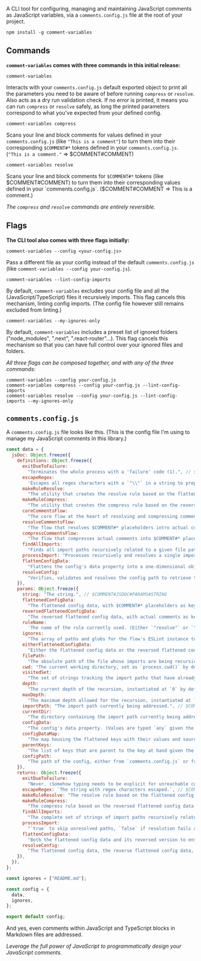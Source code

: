 A CLI tool for configuring, managing and maintaining JavaScript comments as JavaScript variables, via a `comments.config.js` file at the root of your project.

```
npm install -g comment-variables
```

## Commands

**`comment-variables` comes with three commands in this initial release:**

```
comment-variables
```

Interacts with your `comments.config.js` default exported object to print all the parameters you need to be aware of before running `compress` or `resolve`. Also acts as a dry run validation check. If no error is printed, it means you can run `compress` or `resolve` safely, as long the printed parameters correspond to what you've expected from your defined config.

```
comment-variables compress
```

Scans your line and block comments for values defined in your `comments.config.js` (like `"This is a comment"`) to turn them into their corresponding `$COMMENT#*` tokens defined in your `comments.config.js`. (`"This is a comment."` => $COMMENT#COMMENT)

```
comment-variables resolve
```

Scans your line and block comments for `$COMMENT#*` tokens (like $COMMENT#COMMENT) to turn them into their corresponding values defined in your `comments.config.js`. ($COMMENT#COMMENT => This is a comment.)

_The `compress` and `resolve` commands are entirely reversible._

## Flags

**The CLI tool also comes with three flags initially:**

```
comment-variables --config <your-config.js>
```

Pass a different file as your config instead of the default `comments.config.js` (like `comment-variables --config your-config.js`).

```
comment-variables --lint-config-imports
```

By default, `comment-variables` excludes your config file and all the (JavaScript/TypeScript) files it recursively imports. This flag cancels this mechanism, linting config imports. (The config file however still remains excluded from linting.)

```
comment-variables --my-ignores-only
```

By default, `comment-variables` includes a preset list of ignored folders ("node_modules", ".next", ".react-router"...). This flag cancels this mechanism so that you can have full control over your ignored files and folders.

_All three flags can be composed together, and with any of the three commands:_

```
comment-variables --config your-config.js
comment-variables compress --config your-config.js --lint-config-imports
comment-variables resolve --config your-config.js --lint-config-imports --my-ignores-only
```

## **`comments.config.js`**

A `comments.config.js` file looks like this. (This is the config file I'm using to manage my JavaScript comments in this library.)

```js
const data = {
  jsDoc: Object.freeze({
    definitions: Object.freeze({
      exitDueToFailure:
        "Terminates the whole process with a 'failure' code (1).", // $COMMENT#JSDOC#DEFINITIONS#EXITDUETOFAILURE
      escapeRegex:
        'Escapes all regex characters with a `"\\"` in a string to prepare it for use in a regex.', // $COMMENT#JSDOC#DEFINITIONS#ESCAPEREGEX
      makeRuleResolve:
        "The utility that creates the resolve rule based on the flattened config data, used to transform $COMMENT#* placeholders into actual comments.", // $COMMENT#JSDOC#DEFINITIONS#MAKERULERESOLVE
      makeRuleCompress:
        "The utility that creates the compress rule based on the reversed flattened config data, used to transform actual comments into $COMMENT#* placeholders.", // $COMMENT#JSDOC#DEFINITIONS#MAKERULECOMPRESS
      coreCommentsFlow:
        "The core flow at the heart of resolving and compressing comments.", // $COMMENT#JSDOC#DEFINITIONS#CORECOMMENTSFLOW
      resolveCommentsFlow:
        "The flow that resolves $COMMENT#* placeholders intro actual comments.", // $COMMENT#JSDOC#DEFINITIONS#RESOLVECOMMENTSFLOW
      compressCommentsFlow:
        "The flow that compresses actual comments into $COMMENT#* placeholders.", // $COMMENT#JSDOC#DEFINITIONS#COMPRESSCOMMENTSFLOW
      findAllImports:
        "Finds all import paths recursively related to a given file path.", // $COMMENT#JSDOC#DEFINITIONS#FINDALLIMPORTS
      processImport: "Processes recursively and resolves a single import path.", // $COMMENT#JSDOC#DEFINITIONS#PROCESSIMPORT
      flattenConfigData:
        "Flattens the config's data property into a one-dimensional object of $COMMENT-*-like keys and string values.", // $COMMENT#JSDOC#DEFINITIONS#FLATTENCONFIGDATA
      resolveConfig:
        "Verifies, validates and resolves the config path to retrieve the config's data and ignores.", // $COMMENT#JSDOC#DEFINITIONS#RESOLVECONFIG
    }),
    params: Object.freeze({
      string: "The string.", // $COMMENT#JSDOC#PARAMS#STRING
      flattenedConfigData:
        "The flattened config data, with $COMMENT#* placeholders as keys and actual comments as values.", // $COMMENT#JSDOC#PARAMS#FLATTENEDCONFIGDATA
      reversedFlattenedConfigData:
        "The reversed flattened config data, with actual comments as keys and $COMMENT#* placeholders as values.", // $COMMENT#JSDOC#PARAMS#REVERSEDFLATTENEDCONFIGDATA
      ruleName:
        'The name of the rule currently used. (Either `"resolve"` or `"compress"`.)', // $COMMENT#JSDOC#PARAMS#RULENAME
      ignores:
        "The array of paths and globs for the flow's ESLint instance to ignore.", // $COMMENT#JSDOC#PARAMS#IGNORES
      eitherFlattenedConfigData:
        "Either the flattened config data or the reversed flattened config data, since they share the same structure.", // $COMMENT#JSDOC#PARAMS#EITHERFLATTENEDCONFIGDATA
      filePath:
        "The absolute path of the file whose imports are being recursively found, such as that of a project's `comments.config.js` file.", // $COMMENT#JSDOC#PARAMS#FILEPATH
      cwd: "The current working directory, set as `process.cwd()` by default.", // $COMMENT#JSDOC#PARAMS#CWD
      visitedSet:
        "The set of strings tracking the import paths that have already been visited, instantiated as a `new Set()` by default.", // $COMMENT#JSDOC#PARAMS#VISITEDSET
      depth:
        "The current depth of the recursion, instantiated at `0` by default.", // $COMMENT#JSDOC#PARAMS#DEPTH
      maxDepth:
        "The maximum depth allowed for the recursion, instantiated at `100` by default.", // $COMMENT#JSDOC#PARAMS#MAXDEPTH
      importPath: "The import path currently being addressed.", // $COMMENT#JSDOC#PARAMS#IMPORTPATH
      currentDir:
        "The directory containing the import path currently being addressed.", // $COMMENT#JSDOC#PARAMS#CURRENTDIR
      configData:
        "The config's data property. (Values are typed `any` given the limitations in typing recursive values in JSDoc.)", // $COMMENT#JSDOC#PARAMS#CONFIGDATA
      configDataMap:
        "The map housing the flattened keys with their values and sources through recursion, instantiated as a `new Map()`.", // $COMMENT#JSDOC#PARAMS#CONFIGDATAMAP
      parentKeys:
        "The list of keys that are parent to the key at hand given the recursive nature of the config's data's data structure, instantiated as an empty array of strings.", // $COMMENT#JSDOC#PARAMS#PARENTKEYS
      configPath:
        "The path of the config, either from `comments.config.js` or from a config passed via the `--config` flag.", // $COMMENT#JSDOC#PARAMS#CONFIGPATH
    }),
    returns: Object.freeze({
      exitDueToFailure:
        "Never. (Somehow typing needs to be explicit for unreachable code inference.)", // $COMMENT#JSDOC#RETURNS#EXITDUETOFAILURE
      escapeRegex: `The string with regex characters escaped.`, // $COMMENT#JSDOC#RETURNS#ESCAPEREGEX
      makeRuleResolve: "The resolve rule based on the flattened config data.", // $COMMENT#JSDOC#RETURNS#MAKERULERESOLVE
      makeRuleCompress:
        "The compress rule based on the reversed flattened config data.", // $COMMENT#JSDOC#RETURNS#MAKERULECOMPRESS
      findAllImports:
        "The complete set of strings of import paths recursively related to the given file path, or `null` if an issue has arisen.", // $COMMENT#JSDOC#RETURNS#FINDALLIMPORTS
      processImport:
        "`true` to skip unresolved paths, `false` if resolution fails at any level.", // $COMMENT#JSDOC#RETURNS#PROCESSIMPORT
      flattenConfigData:
        "Both the flattened config data and its reversed version to ensure the strict reversibility of the `resolve` and `compress` commands.", // $COMMENT#JSDOC#RETURNS#FLATTENCONFIGDATA
      resolveConfig:
        "The flattened config data, the reverse flattened config data, the verified config path, the raw passed ignores, and the original config.", // $COMMENT#JSDOC#RETURNS#RESOLVECONFIG
    }),
  }),
};

const ignores = ["README.md"];

const config = {
  data,
  ignores,
};

export default config;
```

And yes, even comments within JavaScript and TypeScript blocks in Markdown files are addressed.

_Leverage the full power of JavaScript to programmatically design your JavaScript comments._
